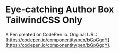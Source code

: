 # Eye-catching Author Box TailwindCSS Only

A Pen created on CodePen.io. Original URL: [https://codepen.io/componentity/pen/bGpGgqY](https://codepen.io/componentity/pen/bGpGgqY).



